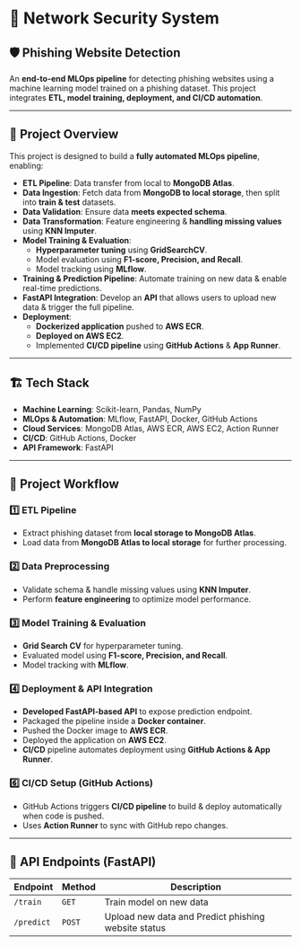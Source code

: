 

# 🚀 Network Security System

## 🛡️ Phishing Website Detection
An **end-to-end MLOps pipeline** for detecting phishing websites using a machine learning model trained on a phishing dataset. This project integrates **ETL, model training, deployment, and CI/CD automation**.

---

## 📌 **Project Overview**
This project is designed to build a **fully automated MLOps pipeline**, enabling:
- **ETL Pipeline**: Data transfer from local to **MongoDB Atlas**.
- **Data Ingestion**: Fetch data from **MongoDB to local storage**, then split into **train & test** datasets.
- **Data Validation**: Ensure data **meets expected schema**.
- **Data Transformation**: Feature engineering & **handling missing values** using **KNN Imputer**.
- **Model Training & Evaluation**:
  - **Hyperparameter tuning** using **GridSearchCV**.
  - Model evaluation using **F1-score, Precision, and Recall**.
  - Model tracking using **MLflow**.
- **Training & Prediction Pipeline**: Automate training on new data & enable real-time predictions.
- **FastAPI Integration**: Develop an **API** that allows users to upload new data & trigger the full pipeline.
- **Deployment**:
  - **Dockerized application** pushed to **AWS ECR**.
  - **Deployed on AWS EC2**.
  - Implemented **CI/CD pipeline** using **GitHub Actions** & **App Runner**.

---

## 🏗️ **Tech Stack**
- **Machine Learning**: Scikit-learn, Pandas, NumPy
- **MLOps & Automation**: MLflow, FastAPI, Docker, GitHub Actions
- **Cloud Services**: MongoDB Atlas, AWS ECR, AWS EC2, Action Runner
- **CI/CD**: GitHub Actions, Docker
- **API Framework**: FastAPI

---

## 🔄 **Project Workflow**
### **1️⃣ ETL Pipeline**
- Extract phishing dataset from **local storage to MongoDB Atlas**.
- Load data from **MongoDB Atlas to local storage** for further processing.

### **2️⃣ Data Preprocessing**
- Validate schema & handle missing values using **KNN Imputer**.
- Perform **feature engineering** to optimize model performance.

### **3️⃣ Model Training & Evaluation**
- **Grid Search CV** for hyperparameter tuning.
- Evaluated model using **F1-score, Precision, and Recall**.
- Model tracking with **MLflow**.

### **4️⃣ Deployment & API Integration**
- **Developed FastAPI-based API** to expose prediction endpoint.
- Packaged the pipeline inside a **Docker container**.
- Pushed the Docker image to **AWS ECR**.
- Deployed the application on **AWS EC2**.
- **CI/CD** pipeline automates deployment using **GitHub Actions & App Runner**.


### **6️⃣ CI/CD Setup (GitHub Actions)**
- GitHub Actions triggers **CI/CD pipeline** to build & deploy automatically when code is pushed.
- Uses **Action Runner** to sync with GitHub repo changes.

---

## 🚀 **API Endpoints** (FastAPI)
| **Endpoint** | **Method** | **Description** |
|-------------|-----------|----------------|
| `/train` | `GET` | Train model on new data |
| `/predict` | `POST` | Upload new data and Predict phishing website status |



